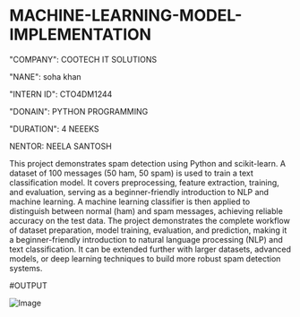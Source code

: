 # MACHINE-LEARNING-MODEL-IMPLEMENTATION

"COMPANY": COOTECH IT SOLUTIONS

"NANE": soha khan

"INTERN ID": CTO4DM1244

"DONAIN": PYTHON PROGRAMMING

"DURATION": 4 NEEEKS

NENTOR: NEELA SANTOSH

This project demonstrates spam detection using Python and scikit-learn. A dataset of 100 messages (50 ham, 50 spam) is used to train a text classification model. It covers preprocessing, feature extraction, training, and evaluation, serving as a beginner-friendly introduction to NLP and machine learning. A machine learning classifier is then applied to distinguish between normal (ham) and spam messages, achieving reliable accuracy on the test data. The project demonstrates the complete workflow of dataset preparation, model training, evaluation, and prediction, making it a beginner-friendly introduction to natural language processing (NLP) and text classification. It can be extended further with larger datasets, advanced models, or deep learning techniques to build more robust spam detection systems.

#OUTPUT

![Image](https://github.com/user-attachments/assets/65757b9b-b80a-4cf2-99ee-956131ca3ef3)
